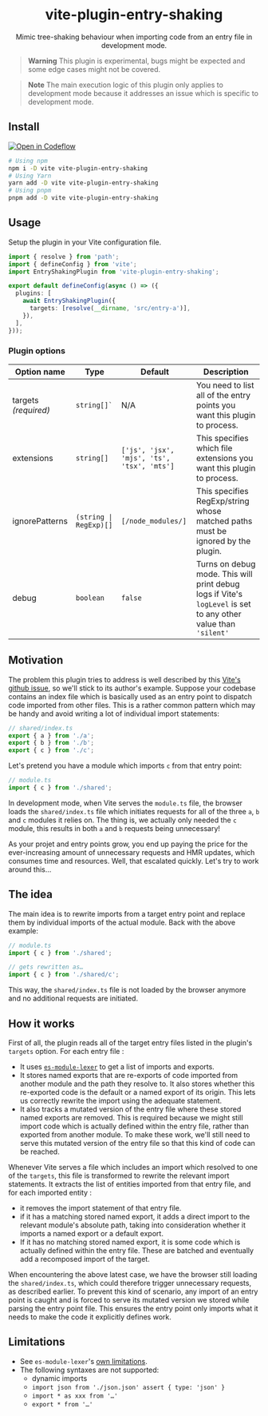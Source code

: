 <h1 align="center">vite-plugin-entry-shaking</h1>

<p align="center">
  Mimic tree-shaking behaviour when importing code from an entry file in development mode.
</p>

> **Warning**
>  This plugin is experimental, bugs might be expected and some edge cases might not be covered.

> **Note**
>  The main execution logic of this plugin only applies to development mode because it addresses an issue which is specific to development mode.

## Install

[![Open in Codeflow](https://developer.stackblitz.com/img/open_in_codeflow.svg)](https:///pr.new/Dschungelabenteuer/vite-plugin-entry-shaking)


```bash
# Using npm
npm i -D vite vite-plugin-entry-shaking
# Using Yarn
yarn add -D vite vite-plugin-entry-shaking
# Using pnpm
pnpm add -D vite vite-plugin-entry-shaking
```

## Usage

Setup the plugin in your Vite configuration file.

```ts
import { resolve } from 'path';
import { defineConfig } from 'vite';
import EntryShakingPlugin from 'vite-plugin-entry-shaking';

export default defineConfig(async () => ({
  plugins: [
    await EntryShakingPlugin({
      targets: [resolve(__dirname, 'src/entry-a')],
    }),
  ],
}));
```

### Plugin options

<table>
  <thead>
    <tr>
      <th>Option name</th>
      <th>Type</th>
      <th>Default</th>
      <th>Description</th>
    </tr>
  </thead>
  <tbody>
    <tr>
      <td>targets <em>(required)</em></td>
      <td><code>string[]`</code></td>
      <td>N/A</td>
      <td>You need to list all of the entry points you want this plugin to process.</td>
    </tr>
    <tr>
      <td>extensions</td>
      <td><code>string[]</code></td>
      <td><code>['js', 'jsx', 'mjs', 'ts', 'tsx', 'mts']</code></td>
      <td>This specifies which file extensions you want this plugin to process.</td>
    </tr>
    <tr>
      <td>ignorePatterns</td>
      <td><code>(string | RegExp)[]</code></td>
      <td><code>[/node_modules/]</code></td>
      <td>This specifies RegExp/string whose matched paths must be ignored by the plugin.</td>
    </tr>
    <tr>
      <td>debug</td>
      <td><code>boolean</code></td>
      <td><code>false</code></td>
      <td>Turns on debug mode. This will print debug logs if Vite's <code>logLevel</code> is set to any other value than <code>'silent'</code></td>
    </tr>
  </tbody>
</table>

## Motivation

The problem this plugin tries to address is well described by this [Vite's github issue](https://github.com/vitejs/vite/issues/8237), so we'll stick to its author's example. Suppose your codebase contains an index file which is basically used as an entry point to dispatch code imported from other files. This is a rather common pattern which may be handy and avoid writing a lot of individual import statements:

```ts
// shared/index.ts
export { a } from './a';
export { b } from './b';
export { c } from './c';
```

Let's pretend you have a module which imports `c` from that entry point:

```ts
// module.ts
import { c } from './shared';
```

In development mode, when Vite serves the `module.ts` file, the browser loads the `shared/index.ts` file which initiates requests for all of the three `a`, `b` and `c` modules it relies on. The thing is, we actually only needed the `c` module, this results in both `a` and `b` requests being unnecessary!

As your projet and entry points grow, you end up paying the price for the ever-increasing amount of unnecessary requests and HMR updates, which consumes time and resources. Well, that escalated quickly. Let's try to work around this…

## The idea

The main idea is to rewrite imports from a target entry point and replace them by individual imports of the actual module. Back with the above example:

```ts
// module.ts
import { c } from './shared';

// gets rewritten as…
import { c } from './shared/c';
```

This way, the `shared/index.ts` file is not loaded by the browser anymore and no additional requests are initiated.

## How it works

First of all, the plugin reads all of the target entry files listed in the plugin's `targets` option. For each entry file :
* It uses [`es-module-lexer`](https://github.com/guybedford/es-module-lexer) to get a list of imports and exports.
* It stores named exports that are re-exports of code imported from another module and the path they resolve to. It also stores whether this re-exported code is the default or a named export of its origin. This lets us correctly rewrite the import using the adequate statement.
* It also tracks a mutated version of the entry file where these stored named exports are removed. This is required because we might still import code which is actually defined within the entry file, rather than exported from another module. To make these work, we'll still need to serve this mutated version of the entry file so that this kind of code can be reached.

Whenever Vite serves a file which includes an import which resolved to one of the `targets`, this file is transformed to rewrite the relevant import statements. It extracts the list of entities imported from that entry file, and for each imported entity :
* it removes the import statement of that entry file.
* if it has a matching stored named export, it adds a direct import to the relevant module's absolute path, taking into consideration whether it imports a named export or a default export.
* If it has no matching stored named export, it is some code which is actually defined within the entry file. These are batched and eventually add a recomposed import of the target.

When encountering the above latest case, we have the browser still loading the `shared/index.ts`, which could therefore trigger unnecessary requests, as described earlier. To prevent this kind of scenario, any import of an entry point is caught and is forced to serve its mutated version we stored while parsing the entry point file. This ensures the entry point only imports what it needs to make the code it explicitly defines work.

## Limitations
* See `es-module-lexer`'s [own limitations](https://github.com/guybedford/es-module-lexer#limitations).
* The following syntaxes are not supported:
  * dynamic imports
  * `import json from './json.json' assert { type: 'json' }`
  * `import * as xxx from '…'`
  * `export * from '…'`